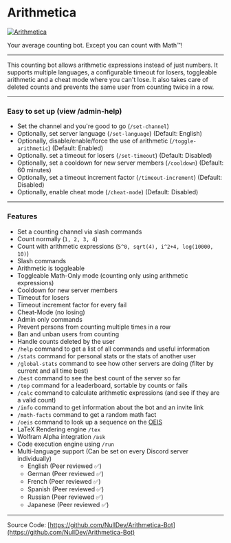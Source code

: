 # Arithmetica

[![Arithmetica](https://i.imgur.com/OxK5rHZ.png)](https://discordapp.com/oauth2/authorize?client_id=1108279646165942363&scope=bot&permissions=1099511655488)

Your average counting bot.
Except you can count with Math™!

---

This counting bot allows arithmetic expressions instead of just numbers. It supports multiple languages, a configurable timeout for losers, toggleable arithmetic and a cheat mode where you can't lose. It also takes care of deleted counts and prevents the same user from counting twice in a row.

---

### Easy to set up (view /admin-help)</h4>

- Set the channel and you're good to go (`/set-channel`)
- Optionally, set server language (`/set-language`) (Default: English)
- Optionally, disable/enable/force the use of arithmetic (`/toggle-arithmetic`) (Default: Enabled)
- Optionally. set a timeout for losers (`/set-timeout`) (Default: Disabled)
- Optionally, set a cooldown for new server members (`/cooldown`) (Default: 60 minutes)
- Optionally, set a timeout increment factor (`/timeout-increment`) (Default: Disabled)
- Optionally, enable cheat mode (`/cheat-mode`) (Default: Disabled)

---

### Features

- Set a counting channel via slash commands
- Count normally (`1, 2, 3, 4`)
- Count with arithmetic expressions (`5^0, sqrt(4), i^2+4, log(10000, 10)`)
- Slash commands
- Arithmetic is toggleable
- Toggleable Math-Only mode (counting only using arithmetic expressions)
- Cooldown for new server members
- Timeout for losers
- Timeout increment factor for every fail
- Cheat-Mode (no losing)
- Admin only commands
- Prevent persons from counting multiple times in a row 
- Ban and unban users from counting
- Handle counts deleted by the user
- `/help` command to get a list of all commands and useful information
- `/stats` command for personal stats or the stats of another user
- `/global-stats` command to see how other servers are doing (filter by current and all time best)
- `/best` command to see the best count of the server so far
- `/top` command for a leaderboard, sortable by counts or fails
- `/calc` command to calculate arithmetic expressions (and see if they are a valid count)
- `/info` command to get information about the bot and an invite link
- `/math-facts` command to get a random math fact
- `/oeis` command to look up a sequence on the [OEIS](https://oeis.org/)
- LaTeX Rendering engine `/tex`
- Wolfram Alpha integration `/ask`
- Code execution engine using `/run`
- Multi-language support (Can be set on every Discord server individually)
    - English (Peer reviewed ✅)
    - German (Peer reviewed ✅)
    - French (Peer reviewed ✅)
    - Spanish (Peer reviewed ✅)
    - Russian (Peer reviewed ✅)
    - Japanese (Peer reviewed ✅)

---

Source Code: [https://github.com/NullDev/Arithmetica-Bot](https://github.com/NullDev/Arithmetica-Bot)
